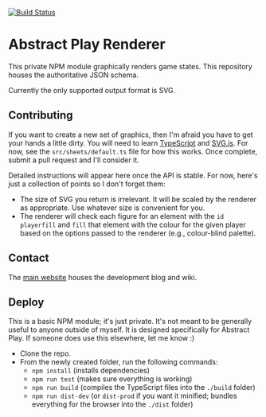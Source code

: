 [![Build Status](https://travis-ci.com/AbstractPlay/renderer.svg?branch=master)](https://travis-ci.com/AbstractPlay/renderer)

# Abstract Play Renderer

This private NPM module graphically renders game states. This repository houses the authoritative JSON schema.

Currently the only supported output format is SVG.

## Contributing

If you want to create a new set of graphics, then I'm afraid you have to get your hands a little dirty. You will need to learn [TypeScript](https://www.typescriptlang.org/) and [SVG.js](https://svgjs.com/). For now, see the `src/sheets/default.ts` file for how this works. Once complete, submit a pull request and I'll consider it.

Detailed instructions will appear here once the API is stable. For now, here's just a collection of points so I don't forget them:

- The size of SVG you return is irrelevant. It will be scaled by the renderer as appropriate. Use whatever size is convenient for you.
- The renderer will check each figure for an element with the `id` `playerfill` and `fill` that element with the colour for the given player based on the options passed to the renderer (e.g., colour-blind palette).

## Contact

The [main website](https://www.abstractplay.com) houses the development blog and wiki.

## Deploy

This is a basic NPM module; it's just private. It's not meant to be generally useful to anyone outside of myself. It is designed specifically for Abstract Play. If someone does use this elsewhere, let me know :)

- Clone the repo.
- From the newly created folder, run the following commands:
  - `npm install` (installs dependencies)
  - `npm run test` (makes sure everything is working)
  - `npm run build` (compiles the TypeScript files into the `./build` folder)
  - `npm run dist-dev` (or `dist-prod` if you want it minified; bundles everything for the browser into the `./dist` folder)
